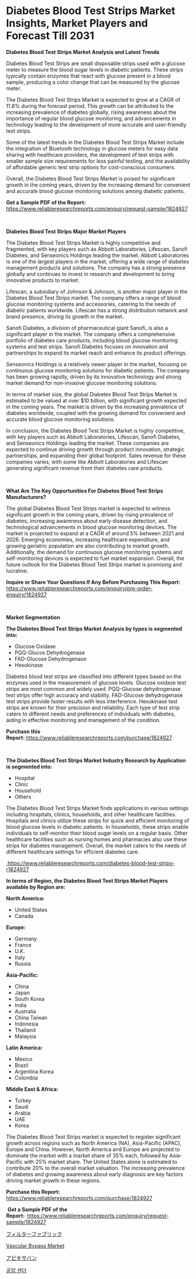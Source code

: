 <p><h1>Diabetes Blood Test Strips Market Insights, Market Players and Forecast Till 2031</h1></p><p><strong>Diabetes Blood Test Strips Market Analysis and Latest Trends</strong></p>
<p><p>Diabetes Blood Test Strips are small disposable strips used with a glucose meter to measure the blood sugar levels in diabetic patients. These strips typically contain enzymes that react with glucose present in a blood sample, producing a color change that can be measured by the glucose meter.</p><p>The Diabetes Blood Test Strips Market is expected to grow at a CAGR of 11.8% during the forecast period. This growth can be attributed to the increasing prevalence of diabetes globally, rising awareness about the importance of regular blood glucose monitoring, and advancements in technology leading to the development of more accurate and user-friendly test strips.</p><p>Some of the latest trends in the Diabetes Blood Test Strips Market include the integration of Bluetooth technology in glucose meters for easy data sharing with healthcare providers, the development of test strips with smaller sample size requirements for less painful testing, and the availability of affordable generic test strip options for cost-conscious consumers.</p><p>Overall, the Diabetes Blood Test Strips Market is poised for significant growth in the coming years, driven by the increasing demand for convenient and accurate blood glucose monitoring solutions among diabetic patients.</p></p>
<p><strong>Get a Sample PDF of the Report:&nbsp;</strong> <a href="https://www.reliableresearchreports.com/enquiry/request-sample/1824927">https://www.reliableresearchreports.com/enquiry/request-sample/1824927</a></p>
<p>&nbsp;</p>
<p><strong>Diabetes Blood Test Strips Major Market Players</strong></p>
<p><p>The Diabetes Blood Test Strips Market is highly competitive and fragmented, with key players such as Abbott Laboratories, Lifescan, Sanofi Diabetes, and Senseonics Holdings leading the market. Abbott Laboratories is one of the largest players in the market, offering a wide range of diabetes management products and solutions. The company has a strong presence globally and continues to invest in research and development to bring innovative products to market.</p><p>Lifescan, a subsidiary of Johnson & Johnson, is another major player in the Diabetes Blood Test Strips market. The company offers a range of blood glucose monitoring systems and accessories, catering to the needs of diabetic patients worldwide. Lifescan has a strong distribution network and brand presence, driving its growth in the market.</p><p>Sanofi Diabetes, a division of pharmaceutical giant Sanofi, is also a significant player in the market. The company offers a comprehensive portfolio of diabetes care products, including blood glucose monitoring systems and test strips. Sanofi Diabetes focuses on innovation and partnerships to expand its market reach and enhance its product offerings.</p><p>Senseonics Holdings is a relatively newer player in the market, focusing on continuous glucose monitoring solutions for diabetic patients. The company has been growing rapidly, driven by its innovative technology and strong market demand for non-invasive glucose monitoring solutions.</p><p>In terms of market size, the global Diabetes Blood Test Strips Market is estimated to be valued at over $10 billion, with significant growth expected in the coming years. The market is driven by the increasing prevalence of diabetes worldwide, coupled with the growing demand for convenient and accurate blood glucose monitoring solutions.</p><p>In conclusion, the Diabetes Blood Test Strips Market is highly competitive, with key players such as Abbott Laboratories, Lifescan, Sanofi Diabetes, and Senseonics Holdings leading the market. These companies are expected to continue driving growth through product innovation, strategic partnerships, and expanding their global footprint. Sales revenue for these companies varies, with some like Abbott Laboratories and Lifescan generating significant revenue from their diabetes care products.</p></p>
<p>&nbsp;</p>
<p><strong>What Are The Key Opportunities For Diabetes Blood Test Strips Manufacturers?</strong></p>
<p><p>The global Diabetes Blood Test Strips market is expected to witness significant growth in the coming years, driven by rising prevalence of diabetes, increasing awareness about early disease detection, and technological advancements in blood glucose monitoring devices. The market is projected to expand at a CAGR of around 5% between 2021 and 2026. Emerging economies, increasing healthcare expenditure, and growing geriatric population are also contributing to market growth. Additionally, the demand for continuous glucose monitoring systems and self-monitoring devices is expected to fuel market expansion. Overall, the future outlook for the Diabetes Blood Test Strips market is promising and lucrative.</p></p>
<p><strong>Inquire or Share Your Questions If Any Before Purchasing This Report:</strong> <a href="https://www.reliableresearchreports.com/enquiry/pre-order-enquiry/1824927">https://www.reliableresearchreports.com/enquiry/pre-order-enquiry/1824927</a></p>
<p>&nbsp;</p>
<p><strong>Market Segmentation</strong></p>
<p><strong>The Diabetes Blood Test Strips Market Analysis by types is segmented into:</strong></p>
<p><ul><li>Glucose Oxidase</li><li>PQQ-Glucos Dehydrogenase</li><li>FAD-Glucose Dehydrogenase</li><li>Hexokinase</li></ul></p>
<p><p>Diabetes blood test strips are classified into different types based on the enzymes used in the measurement of glucose levels. Glucose oxidase test strips are most common and widely used. PQQ-Glucose dehydrogenase test strips offer high accuracy and stability. FAD-Glucose dehydrogenase test strips provide faster results with less interference. Hexokinase test strips are known for their precision and reliability. Each type of test strip caters to different needs and preferences of individuals with diabetes, aiding in effective monitoring and management of the condition.</p></p>
<p><strong>Purchase this Report:&nbsp;</strong><a href="https://www.reliableresearchreports.com/purchase/1824927">https://www.reliableresearchreports.com/purchase/1824927</a></p>
<p>&nbsp;</p>
<p><strong>The Diabetes Blood Test Strips Market Industry Research by Application is segmented into:</strong></p>
<p><ul><li>Hospital</li><li>Clinic</li><li>Household</li><li>Others</li></ul></p>
<p><p>The Diabetes Blood Test Strips Market finds applications in various settings including hospitals, clinics, households, and other healthcare facilities. Hospitals and clinics utilize these strips for quick and efficient monitoring of blood glucose levels in diabetic patients. In households, these strips enable individuals to self-monitor their blood sugar levels on a regular basis. Other healthcare facilities such as nursing homes and pharmacies also use these strips for diabetes management. Overall, the market caters to the needs of different healthcare settings for efficient diabetes care.</p></p>
<p><a href="https://www.reliableresearchreports.com/diabetes-blood-test-strips-r1824927">&nbsp;https://www.reliableresearchreports.com/diabetes-blood-test-strips-r1824927</a></p>
<p><strong>In terms of Region, the Diabetes Blood Test Strips Market Players available by Region are:</strong></p>
<p>
    <p> <strong> North America: </strong>
        <ul>
            <li>United States</li>
            <li>Canada</li>
        </ul>
        </p> 
    <p> <strong> Europe: </strong>
        <ul>
            <li>Germany</li>
            <li>France</li>
            <li>U.K.</li>
            <li>Italy</li>
            <li>Russia</li>
        </ul>
        </p> 
    <p> <strong> Asia-Pacific: </strong>
        <ul>
            <li>China</li>
            <li>Japan</li>
            <li>South Korea</li>
            <li>India</li>
            <li>Australia</li>
            <li>China Taiwan</li>
            <li>Indonesia</li>
            <li>Thailand</li>
            <li>Malaysia</li>
        </ul>
        </p> 
    <p> <strong> Latin America: </strong>
        <ul>
            <li>Mexico</li>
            <li>Brazil</li>
            <li>Argentina Korea</li>
            <li>Colombia</li>
        </ul>
        </p> 
    <p> <strong> Middle East & Africa: </strong>
        <ul>
            <li>Turkey</li>
            <li>Saudi</li>
            <li>Arabia</li>
            <li>UAE</li>
            <li>Korea</li>
        </ul>
    </p>
    </p>
<p><p>The Diabetes Blood Test Strips market is expected to register significant growth across regions such as North America (NA), Asia-Pacific (APAC), Europe and China. However, North America and Europe are projected to dominate the market with a market share of 35% each, followed by Asia-Pacific with 25% market share. The United States alone is estimated to contribute 20% to the overall market valuation. The increasing prevalence of diabetes and growing awareness about early diagnosis are key factors driving market growth in these regions.</p></p>
<p><strong>Purchase this Report: </strong><a href="https://www.reliableresearchreports.com/purchase/1824927">https://www.reliableresearchreports.com/purchase/1824927</a></p>
<p>&nbsp;<strong>Get a Sample PDF of the Report:&nbsp;&nbsp;</strong><a href="https://www.reliableresearchreports.com/enquiry/request-sample/1824927">https://www.reliableresearchreports.com/enquiry/request-sample/1824927</a></p>
<p><strong></strong></p>
<p><p><a href="https://medium.com/@jerrycurtis23/%E3%83%95%E3%82%A3%E3%83%AB%E3%82%BF%E3%83%BC%E3%83%95%E3%82%A1%E3%83%96%E3%83%AA%E3%83%83%E3%82%AF%E5%B8%82%E5%A0%B4%E5%B1%95%E6%9C%9B-%E6%A5%AD%E7%95%8C%E6%A6%82%E8%A6%81%E3%81%A8%E4%BA%88%E6%B8%AC-2024%E5%B9%B4%E3%81%8B%E3%82%892031%E5%B9%B4-964b06435a67">フィルターファブリック</a></p><p><a href="https://github.com/CliffMedina6/Market-Research-Report-List-4/blob/main/vascular-bypass-market.md">Vascular Bypass Market</a></p><p><a href="https://medium.com/@germanberge1968/%E3%82%A2%E3%83%94%E3%82%AD%E3%82%B5%E3%83%90%E3%83%B3%E3%81%AE%E5%B8%82%E5%A0%B4%E8%A6%8F%E6%A8%A1-cagr-%E3%83%88%E3%83%AC%E3%83%B3%E3%83%892024%E5%B9%B4%E3%81%8B%E3%82%892030%E5%B9%B4-bc3cd87f633c">アピキサバン</a></p><p><a href="https://medium.com/@kathyorton6556/%ED%92%8D%EC%95%95-%EC%84%A0%EB%8D%94-%EC%8B%9C%EC%9E%A5-%EA%B7%9C%EB%AA%A8-cagr-%ED%8A%B8%EB%A0%8C%EB%93%9C-2024-2030-36d93bbd54c8">공압 샌더</a></p></p>